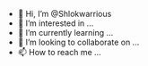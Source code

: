 - 👋 Hi, I’m @Shlokwarrious
- 👀 I’m interested in ...
- 🌱 I’m currently learning ...
- 💞️ I’m looking to collaborate on ...
- 📫 How to reach me ...

<!---
Shlokwarrious/Shlokwarrious is a ✨ special ✨ repository because its `README.md` (this file) appears on your GitHub profile.
You can click the Preview link to take a look at your changes.
--->
